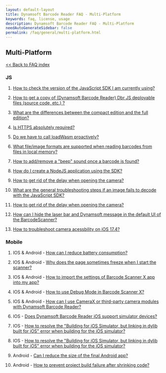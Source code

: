 ```yaml
---
layout: default-layout
title: Dynamsoft Barcode Reader FAQ - Multi-Platform
keywords: faq, license, usage
description: Dynamsoft Barcode Reader FAQ - Multi-Platform
needAutoGenerateSidebar: false
permalink: /faq/general/multi-platform.html
---
```


## Multi-Platform

[<< Back to FAQ index](index.md)

### JS

1. [How to check the version of the JavaScript SDK I am currently using?](check-current-version.html)

2. [How to get a copy of (Dynamsoft Barcode Reader) Dbr JS deployable files (source code, etc.) ?](ways-to-copy-dbr-js-deployable-files.html)

3. [What are the differences between the compact edition and the full edition?](differences-between-full-and-compact-editions.html)

4. [Is HTTPS absolutely required?](is-https-required.html)

5. [Do we have to call loadWasm proactively?](call-loadWasm-proactively.html)

6. [What file/image formats are supported when reading barcodes from files in local memory?](formats-supported-for-existing-files.html)

7. [How to add/remove a "beep" sound once a barcode is found?](add-remove-beep-sound.html)

8. [How do I create a NodeJS application using the SDK?](nodejs-implementation.html)

9. [How to get rid of the delay when opening the camera?](delay-when-open-camera.html)

10. [What are the general troubleshooting steps if an image fails to decode with the JavaScript SDK?](general-troubleshooting-steps-for-decode-failure.html)

11. [How to get rid of the delay when opening the camera?](delay-when-open-camera.html)

12. [How can I hide the laser bar and Dynamsoft message in the default UI of the BarcodeScanner?](hide-laser-message-ui.html)

13. [How to troubleshoot camera acessbility on iOS 17.4?](how-to-fix-camera-issue-on-ios-17.4.md)

### Mobile

1. IOS & Android - [How can I reduce battery consumption?](reduce-battery-consumption.md)

2. IOS & Android - [Why does the page sometimes freeze when I start the scanner?](page-freeze.md)

3. IOS & Android - [How to import the settings of Barcode Scanner X app into my app?](template-support.md)

4. IOS & Android - [How to use Debug Mode in Barcode Scanner X?](debug-mode-barcodescannerx.md)

5. IOS & Android - [How can I use CameraX or third-party camera modules with Dynamsoft Barcode Reader?](no-camera-enhancer.md)

6. IOS - [Does Dynamsoft Barcode Reader iOS support simulator devices?](simulator-support.md)

7. IOS - [How to resolve the "Building for iOS Simulator, but linking in dylib built for iOS" error when building for the iOS simulator?](arm64-simulator-error.md)

8. IOS - [How to resolve the "Building for iOS Simulator, but linking in dylib built for iOS" error when building for the iOS simulator?](arm64-simulator-error.md)

9. Android - [Can I reduce the size of the final Android app?](reduce-final-size.md)

10. Android - [How to prevent project build failure after shrinking code?](proguard.md)
